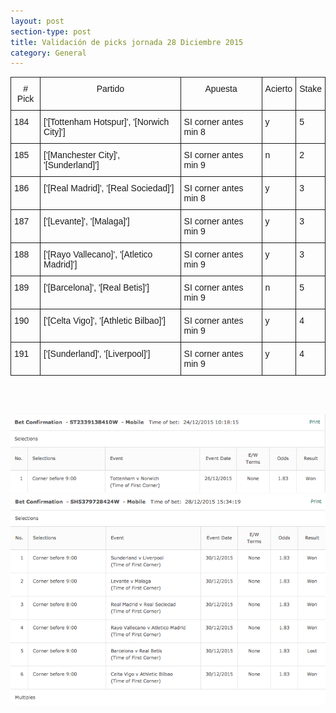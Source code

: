 ```yaml
---
layout: post
section-type: post
title: Validación de picks jornada 28 Diciembre 2015
category: General
---
```

<style type="text/css">
.tg  {border-collapse:collapse;border-spacing:0;}
.tg td{font-family:Arial, sans-serif;font-size:14px;padding:10px 5px;border-style:solid;border-width:1px;overflow:hidden;word-break:normal;}
.tg th{font-family:Arial, sans-serif;font-size:14px;font-weight:normal;padding:10px 5px;border-style:solid;border-width:1px;overflow:hidden;word-break:normal;}
.tg .tg-yw4l{vertical-align:top}
</style>
<table class="tg">
  <tr>
    <th class="tg-yw4l"># Pick</th>
    <th class="tg-yw4l">Partido</th>
    <th class="tg-yw4l">Apuesta</th>
    <th class="tg-yw4l">Acierto</th>
    <th class="tg-yw4l">Stake</th>
  </tr>
  <tr>
    <td class="tg-yw4l">184</td>
    <td class="tg-yw4l">['[Tottenham Hotspur]', '[Norwich City]']</td>
    <td class="tg-yw4l">SI corner antes min 8</td>
    <td class="tg-yw4l">y</td>
    <td class="tg-yw4l">5</td>
  </tr>
  <tr>
    <td class="tg-yw4l">185</td>
    <td class="tg-yw4l">['[Manchester City]', '[Sunderland]']</td>
    <td class="tg-yw4l">SI corner antes min 9</td>
    <td class="tg-yw4l">n</td>
    <td class="tg-yw4l">2</td>
  </tr>
  <tr>
    <td class="tg-yw4l">186</td>
    <td class="tg-yw4l">['[Real Madrid]', '[Real Sociedad]']</td>
    <td class="tg-yw4l">SI corner antes min 8</td>
    <td class="tg-yw4l">y</td>
    <td class="tg-yw4l">3</td>
  </tr>
  <tr>
    <td class="tg-yw4l">187</td>
    <td class="tg-yw4l">['[Levante]', '[Malaga]']</td>
    <td class="tg-yw4l">SI corner antes min 9</td>
    <td class="tg-yw4l">y</td>
    <td class="tg-yw4l">3</td>
  </tr>
  <tr>
    <td class="tg-yw4l">188</td>
    <td class="tg-yw4l">['[Rayo Vallecano]', '[Atletico Madrid]']</td>
    <td class="tg-yw4l">SI corner antes min 9</td>
    <td class="tg-yw4l">y</td>
    <td class="tg-yw4l">3</td>
  </tr>
  <tr>
    <td class="tg-yw4l">189</td>
    <td class="tg-yw4l">['[Barcelona]', '[Real Betis]']</td>
    <td class="tg-yw4l">SI corner antes min 9</td>
    <td class="tg-yw4l">n</td>
    <td class="tg-yw4l">5</td>
  </tr>
  <tr>
    <td class="tg-yw4l">190</td>
    <td class="tg-yw4l">['[Celta Vigo]', '[Athletic Bilbao]']</td>
    <td class="tg-yw4l">SI corner antes min 9</td>
    <td class="tg-yw4l">y</td>
    <td class="tg-yw4l">4</td>
  </tr>
  <tr>
    <td class="tg-yw4l">191</td>
    <td class="tg-yw4l">['[Sunderland]', '[Liverpool]']</td>
    <td class="tg-yw4l">SI corner antes min 9</td>
    <td class="tg-yw4l">y</td>
    <td class="tg-yw4l">4</td>
  </tr>
</table>

<br><br>

![Stats](/img/img_25dic.png)
![Stats](/img/img_24dic.png)
